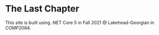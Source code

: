 <h1>The Last Chapter</h1>
<p>This site is built using .NET Core 5 in Fall 2021 @ Lakehead-Georgian in COMP2084.</p>